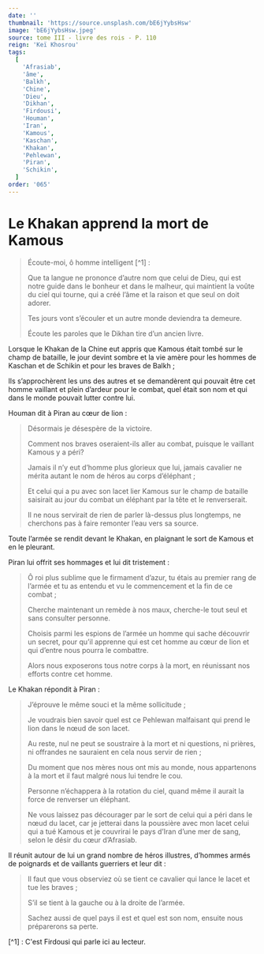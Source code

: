 ```yaml
---
date: ''
thumbnail: 'https://source.unsplash.com/bE6jYybsHsw'
image: 'bE6jYybsHsw.jpeg'
source: tome III - livre des rois - P. 110
reign: 'Keï Khosrou'
tags:
  [
    'Afrasiab',
    'âme',
    'Balkh',
    'Chine',
    'Dieu',
    'Dikhan',
    'Firdousi',
    'Houman',
    'Iran',
    'Kamous',
    'Kaschan',
    'Khakan',
    'Pehlewan',
    'Piran',
    'Schikin',
  ]
order: '065'
---
```


# Le Khakan apprend la mort de Kamous

> Écoute-moi, ô homme intelligent [^1] : 
>
> Que ta langue ne prononce d’autre nom que celui de Dieu, qui est notre guide dans le bonheur et dans le malheur, qui maintient la voûte du ciel qui tourne, qui a créé l’âme et la raison et que seul on doit adorer.
>
> Tes jours vont s’écouler et un autre monde deviendra ta demeure.
>
> Écoute les paroles que le Dikhan tire d’un ancien livre.

Lorsque le Khakan de la Chine eut appris que Kamous était tombé sur le champ de bataille, le jour devint sombre et la vie amère pour les hommes de Kaschan et de Schikin et pour les braves de Balkh ;

Ils s’approchèrent les uns des autres et se demandèrent qui pouvait être cet homme vaillant et plein d’ardeur pour le combat, quel était son nom et qui dans le monde pouvait lutter contre lui.

Houman dit à Piran au cœur de lion :

> Désormais je désespère de la victoire.
>
> Comment nos braves oseraient-ils aller au combat, puisque le vaillant Kamous y a péri?
>
> Jamais il n’y eut d’homme plus glorieux que lui, jamais cavalier ne mérita autant le nom de héros au corps d’éléphant ;
>
> Et celui qui a pu avec son lacet lier Kamous sur le champ de bataille saisirait au jour du combat un éléphant par la tête et le renverserait.
>
> Il ne nous servirait de rien de parler là-dessus plus longtemps, ne cherchons pas à faire remonter l’eau vers sa source.

Toute l’armée se rendit devant le Khakan, en plaignant le sort de Kamous et en le pleurant.

Piran lui offrit ses hommages et lui dit tristement :

> Ô roi plus sublime que le firmament d’azur, tu étais au premier rang de l’armée et tu as entendu et vu le commencement et la fin de ce combat ;
>
> Cherche maintenant un remède à nos maux, cherche-le tout seul et sans consulter personne.
>
> Choisis parmi les espions de l’armée un homme qui sache découvrir un secret, pour qu’il apprenne qui est cet homme au cœur de lion et qui d’entre nous pourra le combattre.
>
> Alors nous exposerons tous notre corps à la mort, en réunissant nos efforts contre cet homme.

Le Khakan répondit à Piran :

> J’éprouve le même souci et la même sollicitude ;
>
> Je voudrais bien savoir quel est ce Pehlewan malfaisant qui prend le lion dans le nœud de son lacet.
>
> Au reste, nul ne peut se soustraire à la mort et ni questions, ni prières, ni offrandes ne sauraient en cela nous servir de rien ;
>
> Du moment que nos mères nous ont mis au monde, nous appartenons à la mort et il faut malgré nous lui tendre le cou.
>
> Personne n’échappera à la rotation du ciel, quand même il aurait la force de renverser un éléphant.
>
> Ne vous laissez pas décourager par le sort de celui qui a péri dans le nœud du lacet, car je jetterai dans la poussière avec mon lacet celui qui a tué Kamous et je couvrirai le pays d’Iran d’une mer de sang, selon le désir du cœur d’Afrasiab.

Il réunit autour de lui un grand nombre de héros illustres, d’hommes armés de poignards et de vaillants guerriers et leur dit :

> Il faut que vous observiez où se tient ce cavalier qui lance le lacet et tue les braves ;
>
> S’il se tient à la gauche ou à la droite de l’armée.
>
> Sachez aussi de quel pays il est et quel est son nom, ensuite nous préparerons sa perte.

[^1] : C'est Firdousi qui parle ici au lecteur.
